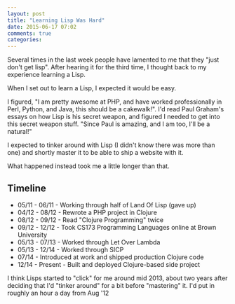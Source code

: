 ```yaml
---
layout: post
title: "Learning Lisp Was Hard"
date: 2015-06-17 07:02
comments: true
categories: 
---
```


Several times in the last week people have lamented to me that they "just don't
get lisp". After hearing it for the third time, I thought back to my experience
learning a Lisp.

When I set out to learn a Lisp, I expected it would be easy.

I figured, "I am pretty awesome at PHP, and have worked professionally in Perl,
Python, and Java, this should be a cakewalk!". I'd read Paul Graham's essays on
how Lisp is his secret weapon, and figured I needed to get into this secret
weapon stuff. "Since Paul is amazing, and I am too, I'll be a natural!"

I expected to tinker around with Lisp (I didn't know there was more
than one) and shortly master it to be able to ship a website with it.

What happened instead took me a little longer than that.

## Timeline

* 05/11 - 06/11 - Working through half of Land Of Lisp (gave up)
* 04/12 - 08/12 - Rewrote a PHP project in Clojure
* 08/12 - 09/12 - Read "Clojure Programming" twice
* 09/12 - 12/12 - Took CS173 Programming Languages online at Brown University
* 05/13 - 07/13 - Worked through Let Over Lambda
* 05/13 - 12/14 - Worked through SICP
* 07/14 - Introduced at work and shipped production Clojure code
* 12/14 - Present - Built and deployed Clojure-based side project

I think Lisps started to "click" for me around mid 2013, about two years after
deciding that I'd "tinker around" for a bit before "mastering" it. I'd put in
roughly an hour a day from Aug '12
